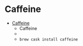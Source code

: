 # Caffeine
- [Caffeine](https://intelliscapesolutions.com/apps/caffeine)
  -  Caffeine
  - 
  - `brew cask install caffeine`
